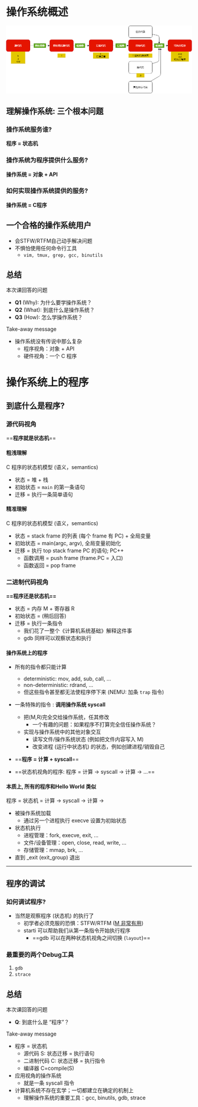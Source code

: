 # 操作系统概述

<img src="%E6%93%8D%E4%BD%9C%E7%B3%BB%E7%BB%9F%E7%AC%94%E8%AE%B0.assets/gcc%E5%B7%A5%E4%BD%9C%E6%B5%81%E7%A8%8B.drawio.png" alt="gcc工作流程.drawio"  />



## 理解操作系统: 三个根本问题

### 操作系统服务谁?

**程序 = 状态机**

### 操作系统为程序提供什么服务?

**操作系统 = 对象 + API**

### 如何实现操作系统提供的服务?

**操作系统 = C程序**



## 一个合格的操作系统用户

- 会STFW/RTFM自己动手解决问题
- 不惧怕使用任何命令行工具
    - `vim, tmux, grep, gcc, binutils`



## 总结

本次课回答的问题

- **Q1** (Why): 为什么要学操作系统？
- **Q2** (What): 到底什么是操作系统？
- **Q3** (How): 怎么学操作系统？


Take-away message

- 操作系统没有传说中那么复杂
    - 程序视角：对象 + API
    - 硬件视角：一个 C 程序





# 操作系统上的程序

## 到底什么是程序?

### 源代码视角

==**程序就是状态机**==

#### 粗浅理解

C 程序的状态机模型 (语义，semantics)

- 状态 = 堆 + 栈
- 初始状态 = `main` 的第一条语句
- 迁移 = 执行一条简单语句



#### 精准理解

C 程序的状态机模型 (语义，semantics)

- 状态 = stack frame 的列表 (每个 frame 有 PC) + 全局变量
- 初始状态 = main(argc, argv), 全局变量初始化
- 迁移 = 执行 top stack frame PC 的语句; PC++
    - 函数调用 = push frame (frame.PC = 入口)
    - 函数返回 = pop frame



### 二进制代码视角

**==程序还是状态机==**

- 状态 = 内存 M + 寄存器 R
- 初始状态 = (稍后回答)
- 迁移 = 执行一条指令
    - 我们花了一整个《计算机系统基础》解释这件事
    - gdb 同样可以观察状态和执行



#### 操作系统上的程序

- 所有的指令都只能计算
    - deterministic: mov, add, sub, call, ...
    - non-deterministic: rdrand, ...
    - 但这些指令甚至都无法使程序停下来 (NEMU: 加条 `trap` 指令)





- 一条特殊的指令 : **调用操作系统 syscall**
    - 把(M,R)完全交给操作系统，任其修改
        - 一个有趣的问题：如果程序不打算完全信任操作系统？
    - 实现与操作系统中的其他对象交互
        - 读写文件/操作系统状态 (例如把文件内容写入 M)
        - 改变进程 (运行中状态机) 的状态，例如创建进程/销毁自己





- ==**程序 = 计算 + syscall**==
- ==状态机视角的程序: 程序 = 计算 → syscall → 计算 → ...==



#### 本质上, 所有的程序和Hello World 类似

程序 = 状态机 = 计算 → syscall → 计算 →

- 被操作系统加载
    - 通过另一个进程执行 execve 设置为初始状态
- 状态机执行
    - 进程管理：fork, execve, exit, ...
    - 文件/设备管理：open, close, read, write, ...
    - 存储管理：mmap, brk, ...
- 直到 _exit (exit_group) 退出





------------



## 程序的调试

### 如何调试程序?

- 当然是观察程序 (状态机) 的执行了
    - 初学者必须克服的恐惧：STFW/RTFM ([M 非常有用](http://sourceware.org/gdb/documentation/))
    - starti 可以帮助我们从第一条指令开始执行程序
        - ==gdb 可以在两种状态机视角之间切换 (`layout`)==



### 最重要的两个Debug工具

1. `gdb`
2. `strace`



## 总结

本次课回答的问题

- **Q**: 到底什么是 “程序”？



Take-away message

- 程序 = 状态机
    - 源代码 S: 状态迁移 = 执行语句
    - 二进制代码 C: 状态迁移 = 执行指令
    - 编译器 C=compile(S)
- 应用视角的操作系统
    - 就是一条 syscall 指令
- 计算机系统不存在玄学；一切都建立在确定的机制上
    - 理解操作系统的重要工具：gcc, binutils, gdb, strace

